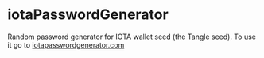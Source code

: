 # iotaPasswordGenerator
Random password generator for IOTA wallet seed (the Tangle seed).
To use it go to [iotapasswordgenerator.com](https://generateiotaseed.com)
